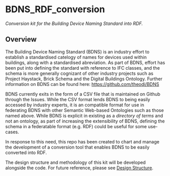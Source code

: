 # BDNS_RDF_conversion
_Conversion kit for the Building Device Naming Standard into RDF._

## Overview
The Building Device Naming Standard (BDNS) is an industry effort to establish a standardised catelogy of names for devices used within buildings, along with a standardised abreviation. As part of BDNS, effort has been put into defining the standard with reference to IFC classes, and the schema is more generally cognizant of other industry projects such as Project Haystack, Brick Schema and the Digital Buildings Ontology. Further information on BDNS can be found here: https://github.com/theodi/BDNS

BDNS currently exits in the form of a CSV file that is maintained on Github through the Issues. While the CSV format lends BDNS to being easily accessed by industry experts, it is an compatible format for use in federating BDNS with other Semantic Web-based Ontologies such as those named above. While BDNS is explicit in existing as a _directory of terms_ and not an ontology, as part of increasing the extensibility of BDNS, defining the schema in a federatable format (e.g. RDF) could be useful for some use-cases. 

In response to this need, this repo has been created to chart and manage the development of a conversion tool that enables BDNS to be easily converted into RDF.

The design structure and methodology of this kit will be developed alongside the code. For future reference, please see [Design Structure](https://github.com/Beaneebar/BDNS_RDF_conversion/blob/2879511e5007f868ade0ce104a4ffc4cd998a823/Design_Structure.md). 

